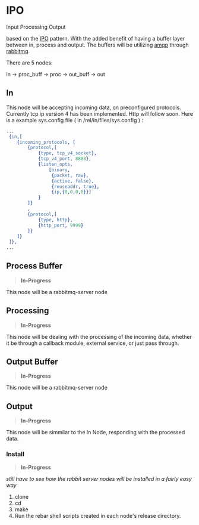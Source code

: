 # IPO
Input Processing Output

based on the [IPO](http://en.wikipedia.org/wiki/IPO_Model) pattern. 
With the added benefit of having a buffer layer between in, process and output.
The buffers will be utilizing [amqp](https://www.amqp.org/) through [rabbitmq](http://www.rabbitmq.com).

There are 5 nodes:

in -> proc_buff -> proc -> out_buff -> out

## In

This node will be accepting incoming data, on preconfigured protocols.
Currently tcp ip version 4 has been implemented. Http will follow soon.
Here is a example sys.config file ( in /rel/in/files/sys.config ) :

```Erlang
...
 {in,[
    {incoming_protocols, [
        {protocol,[
            {type, tcp_v4_socket},
            {tcp_v4_port, 8888},
            {listen_opts,
                [binary,
                 {packet, raw},
                 {active, false},
                 {reuseaddr, true},
                 {ip,{0,0,0,0}}]
            }
        ]}
        ,
        {protocol,[
            {type, http},
            {http_port, 9999}
        ]}
    ]}
 ]},
...
```

## Process Buffer

> **In-Progress**

This node will be a rabbitmq-server node

## Processing

> **In-Progress**

This node will be dealing with the processing of the incoming data, whether it be 
through a callback module, external service, or just pass through.

## Output Buffer

> **In-Progress**

This node will be a rabbitmq-server node

## Output

> **In-Progress**

This node will be simmilar to the In Node,
responding with the processed data.

### Install

> **In-Progress**

_still have to see how the rabbit server nodes will be installed in a fairly easy way_

1. clone
2. cd 
3. make
4. Run the rebar shell scripts created in each node's release directory.
